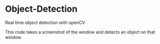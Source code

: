 # Object-Detection
Real time object detection with openCV

This code takes a screenshot of the window and detects an object on that window.
